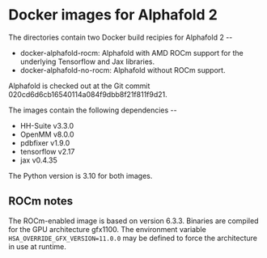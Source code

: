 Docker images for Alphafold 2
=============================

The directories contain two Docker build recipies for Alphafold 2 --

- docker-alphafold-rocm: Alphafold with AMD ROCm support for the underlying Tensorflow and Jax libraries.
- docker-alphafold-no-rocm: Alphafold without ROCm support.

Alphafold is checked out at the Git commit 020cd6d6cb16540114a084f9dbb8f21f811f9d21.

The images contain the following dependencies --

- HH-Suite v3.3.0
- OpenMM v8.0.0
- pdbfixer v1.9.0
- tensorflow v2.17
- jax v0.4.35

The Python version is 3.10 for both images.

ROCm notes
----------

The ROCm-enabled image is based on version 6.3.3. Binaries are compiled for the GPU architecture gfx1100. The environment variable `HSA_OVERRIDE_GFX_VERSION=11.0.0` may be defined to force the architecture in use at runtime.

